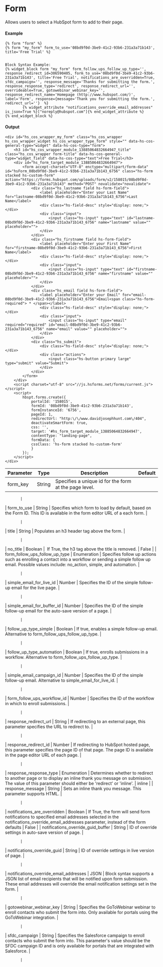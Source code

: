 # Form
Allows users to select a HubSpot form to add to their page.

#### Example
```jinja2
{% form "form" %}
{% form "my_form" form_to_use='08bd9f0d-3be9-41c2-93b6-231a3a71b143', title='Free Trial' %}


Block Syntax Example:
{% widget_block form "my_form" form_follow_ups_follow_up_type='', response_redirect_id=306590405, form_to_use='08bd9f0d-3be9-41c2-93b6-231a3a71b143', title='Free Trial', notifications_are_overridden=True, sfdc_campaign='', response_message='Thanks for submitting the form.', response_response_type='redirect', response_redirect_url='', overrideable=True, gotowebinar_webinar_key='', response_redirect_name='Homepage (http://www.hubspot.com/)', label='Form', response={message='Thank you for submitting the form.', redirect_url=''}  %}
        {% widget_attribute "notifications_override_email_addresses" is_json=True %}["noreply@hubspot.com"]{% end_widget_attribute %}
{% end_widget_block %}
```

#### Output
```jinja2
<div id="hs_cos_wrapper_my_form" class="hs_cos_wrapper hs_cos_wrapper_widget hs_cos_wrapper_type_form" style="" data-hs-cos-general-type="widget" data-hs-cos-type="form">
    <h3 id="hs_cos_wrapper_module_13885064832664947_title" class="hs_cos_wrapper form-title" data-hs-cos-general-type="widget_field" data-hs-cos-type="text">Free Trial</h3>
    <div id="hs_form_target_module_13885064832664947">
        <form accept-charset="UTF-8" enctype="multipart/form-data" id="hsForm_08bd9f0d-3be9-41c2-93b6-231a3a71b143_6756" class="hs-form stacked hs-custom-form" action="https://forms.hubspot.com/uploads/form/v2/158015/08bd9f0d-3be9-41c2-93b6-231a3a71b143" method="POST" novalidate="novalidate">
            <div class="hs_lastname field hs-form-field">
                <label placeholder="Enter your Last Name" for="lastname-08bd9f0d-3be9-41c2-93b6-231a3a71b143_6756">Last Name</label>
                <div class="hs-field-desc" style="display: none;"></div>
                <div class="input">
                    <input class="hs-input" type="text" id="lastname-08bd9f0d-3be9-41c2-93b6-231a3a71b143_6756" name="lastname" value="" placeholder="">
                </div>
            </div>
            <div class="hs_firstname field hs-form-field">
                <label placeholder="Enter your First Name" for="firstname-08bd9f0d-3be9-41c2-93b6-231a3a71b143_6756">First Name</label>
                <div class="hs-field-desc" style="display: none;"></div>
                <div class="input">
                    <input class="hs-input" type="text" id="firstname-08bd9f0d-3be9-41c2-93b6-231a3a71b143_6756" name="firstname" value="" placeholder="">
                </div>
            </div>
            <div class="hs_email field hs-form-field">
                <label placeholder="Enter your Email" for="email-08bd9f0d-3be9-41c2-93b6-231a3a71b143_6756">Email<span class="hs-form-required"> * </span></label>
                <div class="hs-field-desc" style="display: none;"></div>
                <div class="input">
                    <input class="hs-input" type="email" required="required" id="email-08bd9f0d-3be9-41c2-93b6-231a3a71b143_6756" name="email" value="" placeholder="">
                </div>
            </div>
            <div class="hs_submit">
                <div class="hs-field-desc" style="display: none;"></div>
                <div class="actions">
                    <input class="hs-button primary large" type="submit" value="Submit">
                </div>
            </div>
        </form>
    </div>
    <script charset="utf-8" src="//js.hsforms.net/forms/current.js"></script>
    <script>
        hbspt.forms.create({
            portalId: '158015',
            formId: '08bd9f0d-3be9-41c2-93b6-231a3a71b143',
            formInstanceId: '6756',
            pageId: 1,
            redirectUrl: "http:\/\/www.davidjosephhunt.com\/404",
            deactivateSmartForm: true,
            css: '',
            target: '#hs_form_target_module_13885064832664947',
            contentType: "landing-page",
            formData: {
            cssClass: 'hs-form stacked hs-custom-form'
            }
        });
    </script>
</div>
```

| Parameter | Type | Description | Default | 
|  ------  |  ------  |  ------  |  ------  | 
| form_key | String | Specifies a unique id for the form at the page level. | 
           
           | 
| form_to_use | String | Specifies which form to load by default, based on the Form ID. This ID is available in the form editor URL of a each form. | 
           
           | 
| title | String | Populates an h3 header tag above the form. | 
           
           | 
| no_title | Boolean |  If True, the h3 tag above the title is removed. | False | 
| form_follow_ups_follow_up_type | Enumeration | Specifies follow up actions such as enrolling a contact into a workflow or sending a simple follow up email. Possible values include: no_action, simple, and automation. | 
           
           | 
| simple_email_for_live_id | Number | Specifies the ID of the simple follow-up email for the live page. | 
           
           | 
| simple_email_for_buffer_id | Number | Specifies the ID of the simple follow-up email for the auto-save version of a page. | 
           
           | 
| follow_up_type_simple | Boolean | If true, enables a simple follow-up email. Alternative to form_follow_ups_follow_up_type. | 
           
           | 
| follow_up_type_automation | Boolean | If true, enrolls submissions in a workflow. Alternative to form_follow_ups_follow_up_type. | 
           
           | 
| simple_email_campaign_id | Number | Specifies the ID of the simple follow-up email. Alternative to simple_email_for_live_id. | 
           
           | 
| form_follow_ups_workflow_id | Number | Specifies the ID of the workflow in which to enroll submissions. | 
           
           | 
| response_redirect_url | String | If redirecting to an external page, this parameter specifies the URL to redirect to. | 
           
           | 
| response_redirect_id | Number | If redirecting to HubSpot hosted page, this parameter specifies the page ID of that page. The page ID is available in the page editor URL of each page. | 
           
           | 
| response_response_type | Enumeration | Determines whether to redirect to another page or to display an inline thank you message on submission. The value of this parameter should either be 'redirect' or 'inline'. | inline | 
| response_message | String | Sets an inline thank you message. This parameter supports HTML. | 
           
           | 
| notifications_are_overridden | Boolean | If True, the form will send form notifications to specified email addresses selected in the notifications_override_email_addresses parameter, instead of the form defaults | False | 
| notifications_override_guid_buffer | String | ID of override settings in auto-save version of page. | 
           
           | 
| notifications_override_guid | String | ID of override settings in live version of page. | 
           
           | 
| notifications_override_email_addresses | JSON | Block syntax supports a JSON list of email recipients that will be notified upon form submission. These email addresses will override the email notification settings set in the form. | 
           
           | 
| gotowebinar_webinar_key | String | Specifies the GoToWebinar webinar to enroll contacts who submit the form into. Only available for portals using the GoToWebinar integration. | 
           
           | 
| sfdc_campaign | String | Specifies the Salesforce campaign to enroll contacts who submit the form into. This parameter's value should be the SFDC campaign ID and is only available for portals that are integrated with Salesforce. | 
           
           | 

